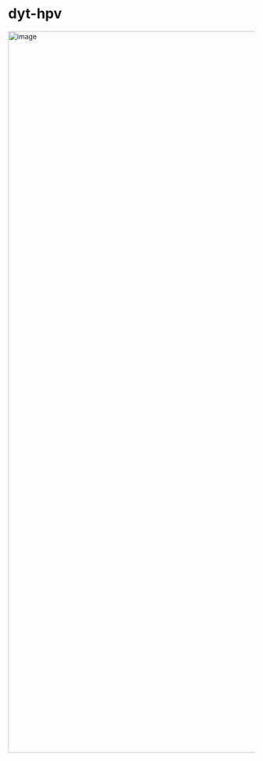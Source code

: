 # dyt-hpv

<img width="1470" alt="image" src="https://user-images.githubusercontent.com/41779846/166463450-944a55ed-3e37-4710-99cd-67e8f3a03f62.png">
